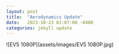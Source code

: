 ```yaml
---
layout: post
title:  "Aerodynamics Update"
date:   2023-10-23 01:07:00 -0400
categories: jekyll update
---
```

![EV5 1080P](assets/images/EV5 1080P.jpg)